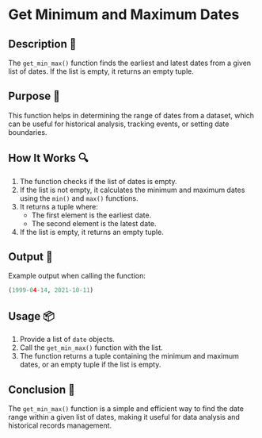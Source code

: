 # Get Minimum and Maximum Dates

## Description 📝

The `get_min_max()` function finds the earliest and latest dates from a given list of dates.
If the list is empty, it returns an empty tuple.

## Purpose 🎯

This function helps in determining the range of dates from a dataset, which can be useful for historical analysis, tracking events, or setting date boundaries.

## How It Works 🔍

1. The function checks if the list of dates is empty.
2. If the list is not empty, it calculates the minimum and maximum dates using the `min()` and `max()` functions.
3. It returns a tuple where:
    - The first element is the earliest date.
    - The second element is the latest date.
4. If the list is empty, it returns an empty tuple.

## Output 📜

Example output when calling the function:

```python
(1999-04-14, 2021-10-11)
```

## Usage 📦

1. Provide a list of `date` objects.
2. Call the `get_min_max()` function with the list.
3. The function returns a tuple containing the minimum and maximum dates, or an empty tuple if the list is empty.

## Conclusion 🚀

The `get_min_max()` function is a simple and efficient way to find the date range within a given list of dates, making it useful for data analysis and historical records management.
